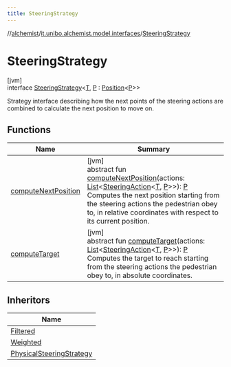 ```yaml
---
title: SteeringStrategy
---
```

//[alchemist](../../../index.html)/[it.unibo.alchemist.model.interfaces](../index.html)/[SteeringStrategy](index.html)



# SteeringStrategy



[jvm]\
interface [SteeringStrategy](index.html)<[T](index.html), [P](index.html) : [Position](../-position/index.html)<[P](index.html)>>

Strategy interface describing how the next points of the steering actions are combined to calculate the next position to move on.



## Functions


| Name | Summary |
|---|---|
| [computeNextPosition](compute-next-position.html) | [jvm]<br>abstract fun [computeNextPosition](compute-next-position.html)(actions: [List](https://kotlinlang.org/api/latest/jvm/stdlib/kotlin.collections/-list/index.html)<[SteeringAction](../-steering-action/index.html)<[T](index.html), [P](index.html)>>): [P](index.html)<br>Computes the next position starting from the steering actions the pedestrian obey to, in relative coordinates with respect to its current position. |
| [computeTarget](compute-target.html) | [jvm]<br>abstract fun [computeTarget](compute-target.html)(actions: [List](https://kotlinlang.org/api/latest/jvm/stdlib/kotlin.collections/-list/index.html)<[SteeringAction](../-steering-action/index.html)<[T](index.html), [P](index.html)>>): [P](index.html)<br>Computes the target to reach starting from the steering actions the pedestrian obey to, in absolute coordinates. |


## Inheritors


| Name |
|---|
| [Filtered](../../it.unibo.alchemist.model.implementations.actions.steeringstrategies/-filtered/index.html) |
| [Weighted](../../it.unibo.alchemist.model.implementations.actions.steeringstrategies/-weighted/index.html) |
| [PhysicalSteeringStrategy](../-physical-steering-strategy/index.html) |

